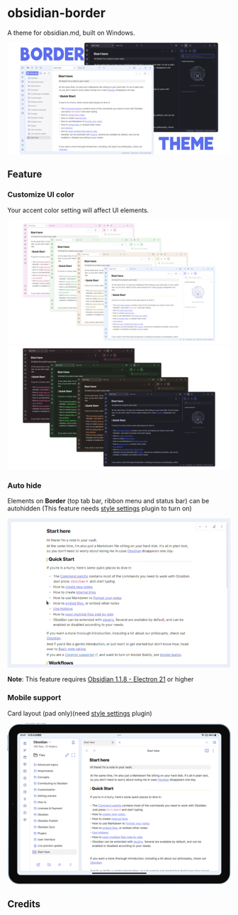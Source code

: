 # obsidian-border

A theme for obsidian.md, built on Windows.

![screenshot](cover-lg.png)

## Feature

### Customize UI color

Your accent color setting will affect UI elements.

![screenshot](img/screenshot-1.png)
![screenshot](img/screenshot-2.png)

### Auto hide

Elements on **Border** (top tab bar, ribbon menu and status bar) can be autohidden (This feature needs [style settings](https://github.com/mgmeyers/obsidian-style-settings) plugin to turn on)

![screenshot](img/screenshot.gif)

**Note**: This feature requires [Obsidian 1.1.8 - Electron 21](https://github.com/obsidianmd/obsidian-releases/releases/tag/v1.1.8-E21) or higher

### Mobile support

Card layout (pad only)(need [style settings](https://github.com/mgmeyers/obsidian-style-settings) plugin)

![screenshot](img/iPad.png)

## Credits
